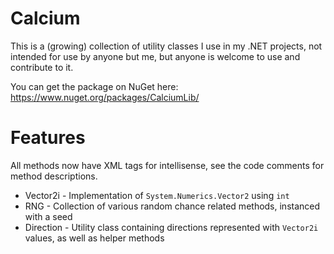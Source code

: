 # Calcium

This is a (growing) collection of utility classes I use in my .NET projects, not intended for use by anyone but me, but anyone is welcome to use and contribute to it.

You can get the package on NuGet here: https://www.nuget.org/packages/CalciumLib/

# Features

All methods now have XML tags for intellisense, see the code comments for method descriptions.

* Vector2i - Implementation of `System.Numerics.Vector2` using `int`
* RNG - Collection of various random chance related methods, instanced with a seed
* Direction - Utility class containing directions represented with `Vector2i` values, as well as helper methods